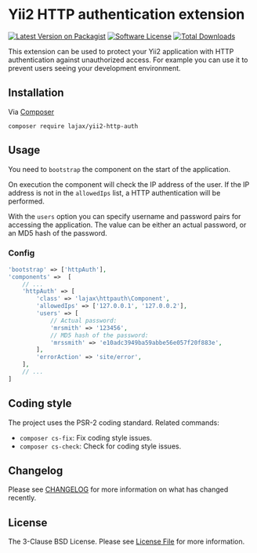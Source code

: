 # Yii2 HTTP authentication extension

[![Latest Version on Packagist][ico-version]][link-packagist]
[![Software License][ico-license]](LICENSE.md)
[![Total Downloads][ico-downloads]][link-downloads]

This extension can be used to protect your Yii2 application with HTTP authentication against
unauthorized access. For example you can use it to prevent users seeing your development environment. 

## Installation

Via [Composer](http://getcomposer.org/download/)

```
composer require lajax/yii2-http-auth
```

## Usage

You need to `bootstrap` the component on the start of the application. 

On execution the component will check the IP address of the user. If the IP address is not in the
`allowedIps` list, a HTTP authentication will be performed.

With the `users` option you can specify username and password pairs for accessing the application.
The value can be either an actual password, or an MD5 hash of the password. 


### Config

```php
'bootstrap' => ['httpAuth'],
'components' =>  [
    // ...
    'httpAuth' => [
        'class' => 'lajax\httpauth\Component',
        'allowedIps' => ['127.0.0.1', '127.0.0.2'],
        'users' => [
            // Actual password:
            'mrsmith' => '123456',
            // MD5 hash of the password:
            'mrssmith' => 'e10adc3949ba59abbe56e057f20f883e',
        ],
        'errorAction' => 'site/error',
    ],
    // ...
]
```

## Coding style

The project uses the PSR-2 coding standard. Related commands:

 - `composer cs-fix`: Fix coding style issues.
 - `composer cs-check`: Check for coding style issues.

## Changelog

Please see [CHANGELOG](CHANGELOG.md) for more information on what has changed recently.

## License

The 3-Clause BSD License. Please see [License File](LICENSE.md) for more information.


[ico-version]: https://img.shields.io/packagist/v/lajax/yii2-http-auth.svg?style=flat
[ico-license]: https://img.shields.io/badge/license-BSD3-brightgreen.svg?style=flat
[ico-downloads]: https://img.shields.io/packagist/dt/lajax/yii2-http-auth.svg?style=flat

[link-packagist]: https://packagist.org/packages/lajax/yii2-http-auth
[link-downloads]: https://packagist.org/packages/lajax/yii2-http-auth